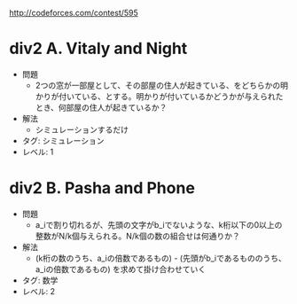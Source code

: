 http://codeforces.com/contest/595

# div2 A. Vitaly and Night

- 問題
    - 2つの窓が一部屋として、その部屋の住人が起きている、をどちらかの明かりが付いている、とする。明かりが付いているかどうかが与えられたとき、何部屋の住人が起きているか？
- 解法
    - シミュレーションするだけ
- タグ: シミュレーション
- レベル: 1

# div2 B. Pasha and Phone

- 問題
    - a_iで割り切れるが、先頭の文字がb_iでないような、k桁以下の0以上の整数がN/k個与えられる。N/k個の数の組合せは何通りか？
- 解法
    - (k桁の数のうち、a_iの倍数であるもの) - (先頭がb_iであるもののうち、a_iの倍数であるもの) を求めて掛け合わせていく
- タグ: 数学
- レベル: 2
